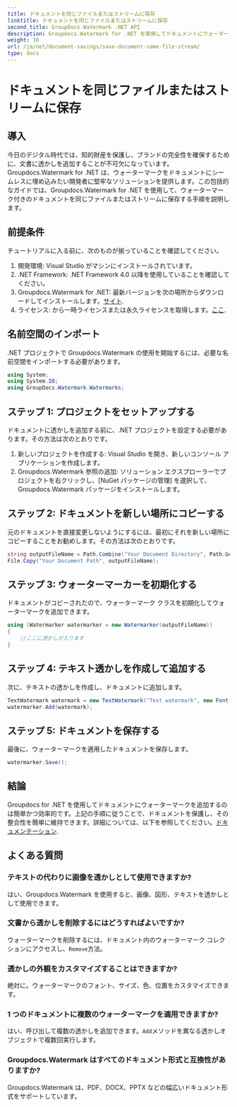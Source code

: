 ```yaml
---
title: ドキュメントを同じファイルまたはストリームに保存
linktitle: ドキュメントを同じファイルまたはストリームに保存
second_title: GroupDocs.Watermark .NET API
description: Groupdocs.Watermark for .NET を使用してドキュメントにウォーターマークを追加する方法を学びます。このガイドでは、文書の保護と整合性を確保するための手順を説明します。
weight: 10
url: /ja/net/document-savings/save-document-same-file-stream/
type: docs
---
```

# ドキュメントを同じファイルまたはストリームに保存

## 導入
今日のデジタル時代では、知的財産を保護し、ブランドの完全性を確保するために、文書に透かしを追加することが不可欠になっています。 Groupdocs.Watermark for .NET は、ウォーターマークをドキュメントにシームレスに埋め込みたい開発者に堅牢なソリューションを提供します。この包括的なガイドでは、Groupdocs.Watermark for .NET を使用して、ウォーターマーク付きのドキュメントを同じファイルまたはストリームに保存する手順を説明します。
## 前提条件
チュートリアルに入る前に、次のものが揃っていることを確認してください。
1. 開発環境: Visual Studio がマシンにインストールされています。
2. .NET Framework: .NET Framework 4.0 以降を使用していることを確認してください。
3.  Groupdocs.Watermark for .NET: 最新バージョンを次の場所からダウンロードしてインストールします。[サイト](https://releases.groupdocs.com/Watermark/net/).
4. ライセンス: から一時ライセンスまたは永久ライセンスを取得します。[ここ](https://purchase.groupdocs.com/temporary-license/).
## 名前空間のインポート
.NET プロジェクトで Groupdocs.Watermark の使用を開始するには、必要な名前空間をインポートする必要があります。
```csharp
using System;
using System.IO;
using GroupDocs.Watermark.Watermarks;
```
## ステップ 1: プロジェクトをセットアップする
ドキュメントに透かしを追加する前に、.NET プロジェクトを設定する必要があります。その方法は次のとおりです。
1. 新しいプロジェクトを作成する: Visual Studio を開き、新しいコンソール アプリケーションを作成します。
2. Groupdocs.Watermark 参照の追加: ソリューション エクスプローラーでプロジェクトを右クリックし、[NuGet パッケージの管理] を選択して、Groupdocs.Watermark パッケージをインストールします。
## ステップ 2: ドキュメントを新しい場所にコピーする
元のドキュメントを直接変更しないようにするには、最初にそれを新しい場所にコピーすることをお勧めします。その方法は次のとおりです。
```csharp
string outputFileName = Path.Combine("Your Document Directory", Path.GetFileName("Your Document Path"));
File.Copy("Your Document Path", outputFileName);
```
## ステップ 3: ウォーターマーカーを初期化する
ドキュメントがコピーされたので、ウォーターマーク クラスを初期化してウォーターマークを追加できます。
```csharp
using (Watermarker watermarker = new Watermarker(outputFileName))
{
    //ここに透かしが入ります
}
```
## ステップ 4: テキスト透かしを作成して追加する
次に、テキストの透かしを作成し、ドキュメントに追加します。
```csharp
TextWatermark watermark = new TextWatermark("Test watermark", new Font("Arial", 12));
watermarker.Add(watermark);
```
## ステップ 5: ドキュメントを保存する
最後に、ウォーターマークを適用したドキュメントを保存します。
```csharp
watermarker.Save();
```
## 結論
Groupdocs for .NET を使用してドキュメントにウォーターマークを追加するのは簡単かつ効率的です。上記の手順に従うことで、ドキュメントを保護し、その整合性を簡単に維持できます。詳細については、以下を参照してください。[ドキュメンテーション](https://tutorials.groupdocs.com/Watermark/net/).
## よくある質問
### テキストの代わりに画像を透かしとして使用できますか?
はい、Groupdocs.Watermark を使用すると、画像、図形、テキストを透かしとして使用できます。
### 文書から透かしを削除するにはどうすればよいですか?
ウォーターマークを削除するには、ドキュメント内のウォーターマーク コレクションにアクセスし、`Remove`方法。
### 透かしの外観をカスタマイズすることはできますか?
絶対に。ウォーターマークのフォント、サイズ、色、位置をカスタマイズできます。
### 1 つのドキュメントに複数のウォーターマークを適用できますか?
はい、呼び出して複数の透かしを追加できます。`Add`メソッドを異なる透かしオブジェクトで複数回実行します。
### Groupdocs.Watermark はすべてのドキュメント形式と互換性がありますか?
Groupdocs.Watermark は、PDF、DOCX、PPTX などの幅広いドキュメント形式をサポートしています。